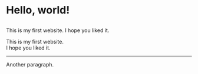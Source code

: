 <html> 
<head>
	<title>Hello, world!</title>
</head>

<body>
		<h1> Hello, world!</h1>
		<h2></h2>
		<h3></h3>
		<h4></h4>
		<p>This is my first website. I hope you liked it. </p> 
		<p>This is my first website.<br/>I hope you liked it. </p> 
		<hr />
		<p>Another paragraph.</p>
	
</body>
</html>

